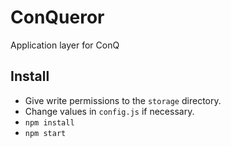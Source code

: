 # ConQueror

Application layer for ConQ

## Install

- Give write permissions to the `storage` directory.
- Change values in `config.js` if necessary.
- `npm install`
- `npm start`
